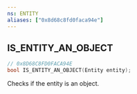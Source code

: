 ```yaml
---
ns: ENTITY
aliases: ["0x8d68c8fd0faca94e"]
---
```

## IS_ENTITY_AN_OBJECT

```c
// 0x8D68C8FD0FACA94E
bool IS_ENTITY_AN_OBJECT(Entity entity);
```

Checks if the entity is an object.

